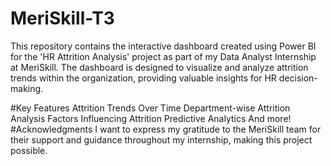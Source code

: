 # MeriSkill-T3

This repository contains the interactive dashboard created using Power BI for the 'HR Attrition Analysis' project as part of my Data Analyst Internship at MeriSkill. The dashboard is designed to visualize and analyze attrition trends within the organization, providing valuable insights for HR decision-making.

#Key Features
Attrition Trends Over Time
Department-wise Attrition Analysis
Factors Influencing Attrition
Predictive Analytics
And more!
#Acknowledgments
I want to express my gratitude to the MeriSkill team for their support and guidance throughout my internship, making this project possible.
